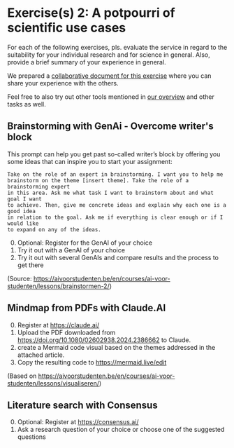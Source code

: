 # Exercise(s) 2: A potpourri of scientific use cases

For each of the following exercises, pls. evaluate the service in regard to the
suitability for your individual research and for science in general. Also,
provide a brief summary of your experience in general.

We prepared a [collaborative document for this exercise]() where you can share
your experience with the others.

Feel free to also try out other tools mentioned in [our overview](introduction.md)
and other tasks as well.

## Brainstorming with GenAi - Overcome writer's block

This prompt can help you get past so-called writer’s block by offering you some
ideas that can inspire you to start your assignment:

```
Take on the role of an expert in brainstorming. I want you to help me
brainstorm on the theme [insert theme]. Take the role of a brainstorming expert
in this area. Ask me what task I want to brainstorm about and what goal I want
to achieve. Then, give me concrete ideas and explain why each one is a good idea
in relation to the goal. Ask me if everything is clear enough or if I would like
to expand on any of the ideas.
```

0. Optional: Register for the GenAI of your choice
1. Try it out with a GenAI of your choice
2. Try it out with several GenAIs and compare results and the process to get there

(Source: https://aivoorstudenten.be/en/courses/ai-voor-studenten/lessons/brainstormen-2/)

## Mindmap from PDFs with Claude.AI

0. Register at <https://claude.ai/>
1. Upload the PDF downloaded from https://doi.org/10.1080/02602938.2024.2386662 to Claude.
2. create a Mermaid code visual based on the themes addressed in the attached article.
3. Copy the resulting code to https://mermaid.live/edit

(Based on <https://aivoorstudenten.be/en/courses/ai-voor-studenten/lessons/visualiseren/>)

## Literature search with Consensus

0. Optional: Register at <https://consensus.ai/>
1. Ask a research question of your choice or choose one of the suggested questions
